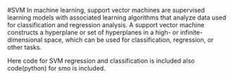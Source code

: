 #SVM
In machine learning, support vector machines are supervised learning models with associated learning algorithms that analyze data 
used for classification and regression analysis. A support vector machine constructs a hyperplane or set of hyperplanes in a 
high- or infinite-dimensional space, which can be used for classification, regression, or other tasks.

Here code for SVM regression and classification is included also code(python) for smo is included.

